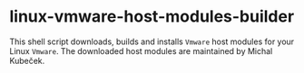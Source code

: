 # linux-vmware-host-modules-builder
This shell script downloads, builds and installs `Vmware` host modules for your Linux `Vmware`. The downloaded host modules are maintained by Michal Kubeček.
